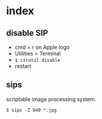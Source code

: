 # index

## disable SIP

- cmd + r on Apple logo
- Utilities > Terminal
- `$ csrutil disable`
- restart

## sips

scriptable image processing system.

```
$ sips -Z 640 *.jpg
```
